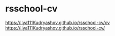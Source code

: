 # rsschool-cv
https://Ilya111Kudryashov.github.io/rsschool-cv/cv
https://Ilya111Kudryashov.github.io/rsschool-cv/
